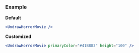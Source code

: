 ### Example

**Default**
```jsx
<UndrawHorrorMovie />
```

**Customized**
```jsx
<UndrawHorrorMovie primaryColor="#41B883" height="100" />
```
